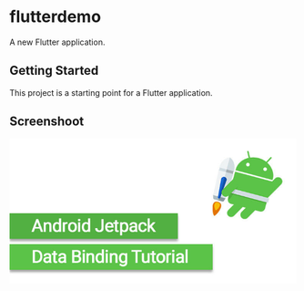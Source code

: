 # flutterdemo

A new Flutter application.

## Getting Started

This project is a starting point for a Flutter application.

Screenshoot
--------
  <img alt="English Unicdoe Choose" src="https://github.com/dev-mgkaung/DataBindingDemo/blob/master/screenshot/databinding_cover.jpg" />
